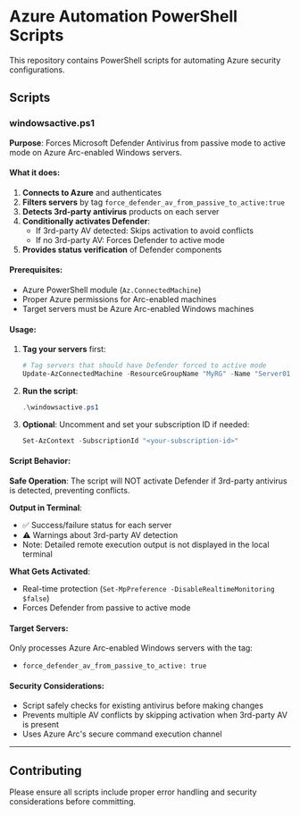 # Azure Automation PowerShell Scripts

This repository contains PowerShell scripts for automating Azure security configurations.

## Scripts

### windowsactive.ps1

**Purpose**: Forces Microsoft Defender Antivirus from passive mode to active mode on Azure Arc-enabled Windows servers.

#### What it does:
1. **Connects to Azure** and authenticates
2. **Filters servers** by tag `force_defender_av_from_passive_to_active:true`
3. **Detects 3rd-party antivirus** products on each server
4. **Conditionally activates Defender**:
   - If 3rd-party AV detected: Skips activation to avoid conflicts
   - If no 3rd-party AV: Forces Defender to active mode
5. **Provides status verification** of Defender components

#### Prerequisites:
- Azure PowerShell module (`Az.ConnectedMachine`)
- Proper Azure permissions for Arc-enabled machines
- Target servers must be Azure Arc-enabled Windows machines

#### Usage:

1. **Tag your servers** first:
   ```powershell
   # Tag servers that should have Defender forced to active mode
   Update-AzConnectedMachine -ResourceGroupName "MyRG" -Name "Server01" -Tag @{force_defender_av_from_passive_to_active="true"}
   ```

2. **Run the script**:
   ```powershell
   .\windowsactive.ps1
   ```

3. **Optional**: Uncomment and set your subscription ID if needed:
   ```powershell
   Set-AzContext -SubscriptionId "<your-subscription-id>"
   ```

#### Script Behavior:

**Safe Operation**: The script will NOT activate Defender if 3rd-party antivirus is detected, preventing conflicts.

**Output in Terminal**:
- ✅ Success/failure status for each server
- ⚠️ Warnings about 3rd-party AV detection
- Note: Detailed remote execution output is not displayed in the local terminal

**What Gets Activated**:
- Real-time protection (`Set-MpPreference -DisableRealtimeMonitoring $false`)
- Forces Defender from passive to active mode

#### Target Servers:
Only processes Azure Arc-enabled Windows servers with the tag:
- `force_defender_av_from_passive_to_active: true`

#### Security Considerations:
- Script safely checks for existing antivirus before making changes
- Prevents multiple AV conflicts by skipping activation when 3rd-party AV is present
- Uses Azure Arc's secure command execution channel

---

## Contributing

Please ensure all scripts include proper error handling and security considerations before committing.